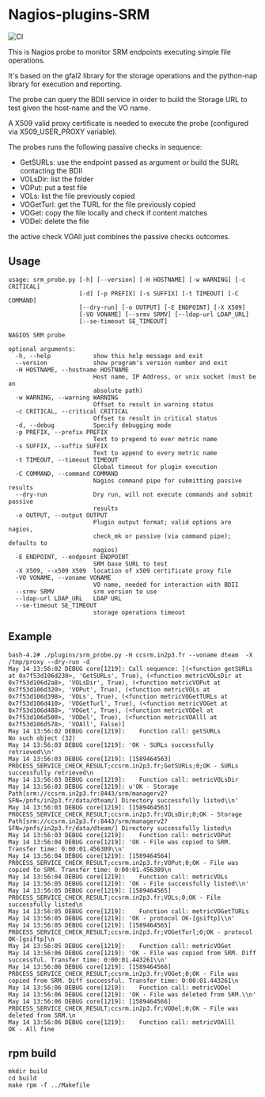# Nagios-plugins-SRM
![CI](https://github.com/EGI-Foundation/nagios-plugins-srm/workflows/CI/badge.svg)


This is Nagios probe to monitor SRM endpoints executing simple file operations.

It's based on the gfal2 library for the storage operations and the python-nap library for execution and reporting.

The probe can query the BDII service in order to build the Storage URL to test given the host-name and the VO name.

A X509 valid proxy certificate is needed to execute the probe (configured via X509_USER_PROXY variable).

The probes runs the following passive checks in sequence:

  * GetSURLs: use the endpoint passed as argument or build the SURL contacting the BDII
  * VOLsDir: list the folder 
  * VOPut: put a test file
  * VOLs: list the file previously copied
  * VOGetTurl: get the TURL for the file previously copied
  * VOGet: copy the file locally and check if content matches
  * VODel: delete the file

the active check VOAll just combines the passive checks outcomes.

## Usage

```
usage: srm_probe.py [-h] [--version] [-H HOSTNAME] [-w WARNING] [-c CRITICAL]
                    [-d] [-p PREFIX] [-s SUFFIX] [-t TIMEOUT] [-C COMMAND]
                    [--dry-run] [-o OUTPUT] [-E ENDPOINT] [-X X509]
                    [-VO VONAME] [--srmv SRMV] [--ldap-url LDAP_URL]
                    [--se-timeout SE_TIMEOUT]

NAGIOS SRM probe

optional arguments:
  -h, --help            show this help message and exit
  --version             show program's version number and exit
  -H HOSTNAME, --hostname HOSTNAME
                        Host name, IP Address, or unix socket (must be an
                        absolute path)
  -w WARNING, --warning WARNING
                        Offset to result in warning status
  -c CRITICAL, --critical CRITICAL
                        Offset to result in critical status
  -d, --debug           Specify debugging mode
  -p PREFIX, --prefix PREFIX
                        Text to prepend to ever metric name
  -s SUFFIX, --suffix SUFFIX
                        Text to append to every metric name
  -t TIMEOUT, --timeout TIMEOUT
                        Global timeout for plugin execution
  -C COMMAND, --command COMMAND
                        Nagios command pipe for submitting passive results
  --dry-run             Dry run, will not execute commands and submit passive
                        results
  -o OUTPUT, --output OUTPUT
                        Plugin output format; valid options are nagios,
                        check_mk or passive (via command pipe); defaults to
                        nagios)
  -E ENDPOINT, --endpoint ENDPOINT
                        SRM base SURL to test
  -X X509, --x509 X509  location of x509 certificate proxy file
  -VO VONAME, --voname VONAME
                        VO name, needed for interaction with BDII
  --srmv SRMV           srm version to use
  --ldap-url LDAP_URL   LDAP URL
  --se-timeout SE_TIMEOUT
                        storage operations timeout

```
## Example

```
bash-4.2# ./plugins/srm_probe.py -H ccsrm.in2p3.fr --voname dteam  -X /tmp/proxy --dry-run -d
May 14 13:56:02 DEBUG core[1219]: Call sequence: [(<function getSURLs at 0x7f53d106d230>, 'GetSURLs', True), (<function metricVOLsDir at 0x7f53d106d2a8>, 'VOLsDir', True), (<function metricVOPut at 0x7f53d106d320>, 'VOPut', True), (<function metricVOLs at 0x7f53d106d398>, 'VOLs', True), (<function metricVOGetTURLs at 0x7f53d106d410>, 'VOGetTurl', True), (<function metricVOGet at 0x7f53d106d488>, 'VOGet', True), (<function metricVODel at 0x7f53d106d500>, 'VODel', True), (<function metricVOAlll at 0x7f53d106d578>, 'VOAll', False)] 
May 14 13:56:02 DEBUG core[1219]:    Function call: getSURLs
No such object (32)
May 14 13:56:03 DEBUG core[1219]: 'OK - SURLs successfully retrieved\\n'
May 14 13:56:03 DEBUG core[1219]: [1589464563] PROCESS_SERVICE_CHECK_RESULT;ccsrm.in2p3.fr;GetSURLs;0;OK - SURLs successfully retrieved\n
May 14 13:56:03 DEBUG core[1219]:    Function call: metricVOLsDir
May 14 13:56:03 DEBUG core[1219]: u'OK - Storage Path[srm://ccsrm.in2p3.fr:8443/srm/managerv2?SFN=/pnfs/in2p3.fr/data/dteam/] Directory successfully listed\\n'
May 14 13:56:03 DEBUG core[1219]: [1589464563] PROCESS_SERVICE_CHECK_RESULT;ccsrm.in2p3.fr;VOLsDir;0;OK - Storage Path[srm://ccsrm.in2p3.fr:8443/srm/managerv2?SFN=/pnfs/in2p3.fr/data/dteam/] Directory successfully listed\n
May 14 13:56:03 DEBUG core[1219]:    Function call: metricVOPut
May 14 13:56:04 DEBUG core[1219]: 'OK - File was copied to SRM. Transfer time: 0:00:01.456309\\n'
May 14 13:56:04 DEBUG core[1219]: [1589464564] PROCESS_SERVICE_CHECK_RESULT;ccsrm.in2p3.fr;VOPut;0;OK - File was copied to SRM. Transfer time: 0:00:01.456309\n
May 14 13:56:04 DEBUG core[1219]:    Function call: metricVOLs
May 14 13:56:05 DEBUG core[1219]: 'OK - File successfully listed\\n'
May 14 13:56:05 DEBUG core[1219]: [1589464565] PROCESS_SERVICE_CHECK_RESULT;ccsrm.in2p3.fr;VOLs;0;OK - File successfully listed\n
May 14 13:56:05 DEBUG core[1219]:    Function call: metricVOGetTURLs
May 14 13:56:05 DEBUG core[1219]: 'OK - protocol OK-[gsiftp]\\n'
May 14 13:56:05 DEBUG core[1219]: [1589464565] PROCESS_SERVICE_CHECK_RESULT;ccsrm.in2p3.fr;VOGetTurl;0;OK - protocol OK-[gsiftp]\n
May 14 13:56:05 DEBUG core[1219]:    Function call: metricVOGet
May 14 13:56:06 DEBUG core[1219]: 'OK - File was copied from SRM. Diff successful. Transfer time: 0:00:01.443261\\n'
May 14 13:56:06 DEBUG core[1219]: [1589464566] PROCESS_SERVICE_CHECK_RESULT;ccsrm.in2p3.fr;VOGet;0;OK - File was copied from SRM. Diff successful. Transfer time: 0:00:01.443261\n
May 14 13:56:06 DEBUG core[1219]:    Function call: metricVODel
May 14 13:56:06 DEBUG core[1219]: 'OK - File was deleted from SRM.\\n'
May 14 13:56:06 DEBUG core[1219]: [1589464566] PROCESS_SERVICE_CHECK_RESULT;ccsrm.in2p3.fr;VODel;0;OK - File was deleted from SRM.\n
May 14 13:56:06 DEBUG core[1219]:    Function call: metricVOAlll
OK - All fine
```
##  rpm build
```
mkdir build
cd build
make rpm -f ../Makefile 
```

